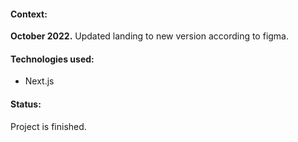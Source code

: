 #### Context:
__October 2022.__ Updated landing to new version according to figma.

#### Technologies used:
- Next.js

#### Status:
Project is finished.
